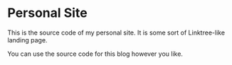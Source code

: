 Personal Site
=============

This is the source code of my personal site. It is some sort of Linktree-like landing page.

You can use the source code for this blog however you like.